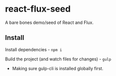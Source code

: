 # react-flux-seed
A bare bones demo/seed of React and Flux.

## Install

Install dependencies - `npm i`

Build the project (and watch files for changes) - `gulp`
* Making sure gulp-cli is installed globally first.
